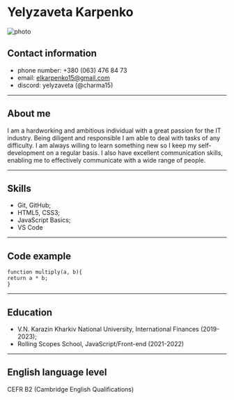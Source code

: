# Yelyzaveta Karpenko

![photo](C:\Users\elkar\Downloads\IMG_2222.jpg "My photo")

## Contact information

- phone number: +380 (063) 476 84 73
- email: elkarpenko15@gmail.com
- discord: yelyzaveta (@charma15)

---

## About me

I am a hardworking and ambitious individual with a great passion for the IT industry. Being diligent and responsible I am able to deal with tasks of any difficulty. I am always willing to learn something new so I keep my self-development on a regular basis. I also have excellent communication skills, enabling me to effectively communicate with a wide range of people.

---

## Skills

- Git, GitHub;
- HTML5, CSS3;
- JavaScript Basics;
- VS Code

---

## Code example

```
function multiply(a, b){
return a * b;
}
```

---

## Education

- V.N. Karazin Kharkiv National University, International Finances (2019-2023);
- Rolling Scopes School, JavaScript/Front-end (2021-2022)

---

## English language level

CEFR B2 (Cambridge English Qualifications)
